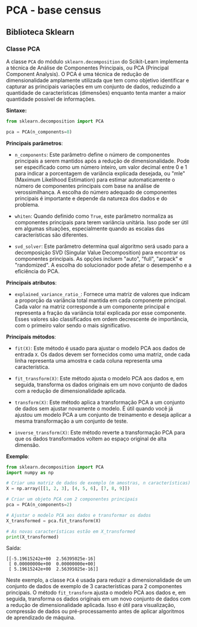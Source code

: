 # PCA - base census

## Biblioteca Sklearn

### Classe PCA

A classe `PCA` do módulo `sklearn.decomposition` do Scikit-Learn implementa a técnica de Análise de Componentes Principais, ou PCA (Principal Component Analysis). O PCA é uma técnica de redução de dimensionalidade amplamente utilizada que tem como objetivo identificar e capturar as principais variações em um conjunto de dados, reduzindo a quantidade de características (dimensões) enquanto tenta manter a maior quantidade possível de informações.

**Sintaxe:**

```python
from sklearn.decomposition import PCA

pca = PCA(n_components=8)
```

**Principais parâmetros**:

- `n_components`: Este parâmetro define o número de componentes principais a serem mantidos após a redução de dimensionalidade. Pode ser especificado como um número inteiro, um valor decimal entre 0 e 1 para indicar a porcentagem de variância explicada desejada, ou "mle" (Maximum Likelihood Estimation) para estimar automaticamente o número de componentes principais com base na análise de verossimilhança. A escolha do número adequado de componentes principais é importante e depende da natureza dos dados e do problema.

- `whiten`: Quando definido como `True`, este parâmetro normaliza as componentes principais para terem variância unitária. Isso pode ser útil em algumas situações, especialmente quando as escalas das características são diferentes.

- `svd_solver`: Este parâmetro determina qual algoritmo será usado para a decomposição SVD (Singular Value Decomposition) para encontrar os componentes principais. As opções incluem "auto", "full", "arpack" e "randomized". A escolha do solucionador pode afetar o desempenho e a eficiência do PCA.

**Principais atributos**:

- `explained_variance_ratio_`: Fornece uma matriz de valores que indicam a proporção da variância total mantida em cada componente principal. Cada valor na matriz corresponde a um componente principal e representa a fração da variância total explicada por esse componente. Esses valores são classificados em ordem decrescente de importância, com o primeiro valor sendo o mais significativo.

**Principais métodos**:

- `fit(X)`: Este método é usado para ajustar o modelo PCA aos dados de entrada `X`. Os dados devem ser fornecidos como uma matriz, onde cada linha representa uma amostra e cada coluna representa uma característica.

- `fit_transform(X)`: Este método ajusta o modelo PCA aos dados e, em seguida, transforma os dados originais em um novo conjunto de dados com a redução de dimensionalidade aplicada.

- `transform(X)`: Este método aplica a transformação PCA a um conjunto de dados sem ajustar novamente o modelo. É útil quando você já ajustou um modelo PCA a um conjunto de treinamento e deseja aplicar a mesma transformação a um conjunto de teste.

- `inverse_transform(X)`: Este método reverte a transformação PCA para que os dados transformados voltem ao espaço original de alta dimensão.

**Exemplo**:

```python
from sklearn.decomposition import PCA
import numpy as np

# Criar uma matriz de dados de exemplo (m amostras, n características)
X = np.array([[1, 2, 3], [4, 5, 6], [7, 8, 9]])

# Criar um objeto PCA com 2 componentes principais
pca = PCA(n_components=2)

# Ajustar o modelo PCA aos dados e transformar os dados
X_transformed = pca.fit_transform(X)

# As novas características estão em X_transformed
print(X_transformed)
```

Saída:

```
[[-5.19615242e+00  2.56395025e-16]
 [ 0.00000000e+00  0.00000000e+00]
 [ 5.19615242e+00  2.56395025e-16]]
```

Neste exemplo, a classe `PCA` é usada para reduzir a dimensionalidade de um conjunto de dados de exemplo de 3 características para 2 componentes principais. O método `fit_transform` ajusta o modelo PCA aos dados e, em seguida, transforma os dados originais em um novo conjunto de dados com a redução de dimensionalidade aplicada. Isso é útil para visualização, compressão de dados ou pré-processamento antes de aplicar algoritmos de aprendizado de máquina.